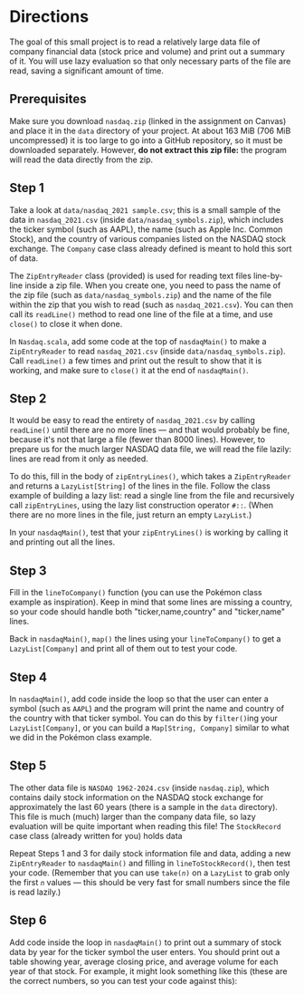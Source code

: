 # Directions

The goal of this small project is to read a relatively large data file of company financial data (stock price and volume) and print out a summary of it. You will use lazy evaluation so that only necessary parts of the file are read, saving a significant amount of time.

## Prerequisites
Make sure you download `nasdaq.zip` (linked in the assignment on Canvas) and place it in the `data` directory of your project. At about 163 MiB (706 MiB uncompressed) it is too large to go into a GitHub repository, so it must be downloaded separately. However, **do not extract this zip file:** the program will read the data directly from the zip.

## Step 1
Take a look at `data/nasdaq_2021 sample.csv`; this is a small sample of the data in `nasdaq_2021.csv` (inside `data/nasdaq_symbols.zip`), which includes the ticker symbol (such as AAPL), the name (such as Apple Inc. Common Stock), and the country of various companies listed on the NASDAQ stock exchange. The `Company` case class already defined is meant to hold this sort of data.

The `ZipEntryReader` class (provided) is used for reading text files line-by-line inside a zip file. When you create one, you need to pass the name of the zip file (such as `data/nasdaq_symbols.zip`) and the name of the file within the zip that you wish to read (such as `nasdaq_2021.csv`). You can then call its `readLine()` method to read one line of the file at a time, and use `close()` to close it when done.

In `Nasdaq.scala`, add some code at the top of `nasdaqMain()` to make a `ZipEntryReader` to read `nasdaq_2021.csv` (inside `data/nasdaq_symbols.zip`). Call `readLine()` a few times and print out the result to show that it is working, and make sure to `close()` it at the end of `nasdaqMain()`.

## Step 2
It would be easy to read the entirety of `nasdaq_2021.csv` by calling `readLine()` until there are no more lines — and that would probably be fine, because it's not that large a file (fewer than 8000 lines). However, to prepare us for the much larger NASDAQ data file, we will read the file lazily: lines are read from it only as needed.

To do this, fill in the body of `zipEntryLines()`, which takes a `ZipEntryReader` and returns a `LazyList[String]` of the lines in the file. Follow the class example of building a lazy list: read a single line from the file and recursively call `zipEntryLines`, using the lazy list construction operator `#::`. (When there are no more lines in the file, just return an empty `LazyList`.)

In your `nasdaqMain()`, test that your `zipEntryLines()` is working by calling it and printing out all the lines.

## Step 3
Fill in the `lineToCompany()` function (you can use the Pokémon class example as inspiration). Keep in mind that some lines are missing a country, so your code should handle both "ticker,name,country" and "ticker,name" lines.

Back in `nasdaqMain()`, `map()` the lines using your `lineToCompany()` to get a `LazyList[Company]` and print all of them out to test your code.

## Step 4
In `nasdaqMain()`, add code inside the loop so that the user can enter a symbol (such as `AAPL`) and the program will print the name and country of the country with that ticker symbol. You can do this by `filter()`ing your `LazyList[Company]`, or you can build a `Map[String, Company]` similar to what we did in the Pokémon class example.

## Step 5
The other data file is `NASDAQ 1962-2024.csv` (inside `nasdaq.zip`), which contains daily stock information on the NASDAQ stock exchange for approximately the last 60 years (there is a sample in the `data` directory). This file is much (much) larger than the company data file, so lazy evaluation will be quite important when reading this file! The `StockRecord` case class (already written for you) holds data 

Repeat Steps 1 and 3 for daily stock information file and data, adding a new `ZipEntryReader` to `nasdaqMain()` and filling in `lineToStockRecord()`, then test your code. (Remember that you can use <code>take(*n*)</code> on a `LazyList` to grab only the first <code>*n*</code> values — this should be very fast for small numbers since the file is read lazily.)

## Step 6
Add code inside the loop in `nasdaqMain()` to print out a summary of stock data by year for the ticker symbol the user enters. You should print out a table showing year, average closing price, and average volume for each year of that stock. For example, it might look something like this (these are the correct numbers, so you can test your code against this):

